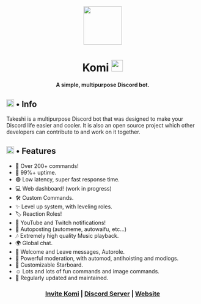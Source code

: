<h2 align="center">
  <img src="https://cdn.discordapp.com/avatars/912235379208380416/85919a88364d925cdabc47390737487d.png?size=1024" height='100px' width='100px'>
</h2>

<h1 align="center">Komi <img src="https://cdn.discordapp.com/emojis/368228517525061642.png?" height="30px"></h1>
<h4 align="center">A simple, multipurpose Discord bot.</h4>

<h2><img src="https://cdn.discordapp.com/emojis/766498653753049109.png?v=1" height="20px"> • Info</h2>

<p>Takeshi is a multipurpose Discord bot that was designed to make your Discord life easier and cooler. It is also an open source project which other developers can contribute to and work on it together.</p>

<h2><img src="https://cdn.discordapp.com/emojis/818758128329556018.gif?v=1" height="20px"> • Features</h2>
<ul>
  <li>📌 Over 200+ commands!</li>
  <li>🔼 99%+ uptime.</li>
  <li>🟢 Low latency, super fast response time.</li>
  <li>💻 Web dashboard! (work in progress)</li>
  <li>🛠️ Custom Commands.</li>
  <li>✨ Level up system, with leveling roles.</li>
  <li>🏷️ Reaction Roles!</li>
  <li>🏓 YouTube and Twitch notifications!</li>
  <li>📨 Autoposting (automeme, autowaifu, etc...)</li>
  <li>🎶 Extremely high quality Music playback.</li>
  <li>🌍 Global chat.</li>
  <li>🎊 Welcome and Leave messages, Autorole.</li>
  <li>🔨 Powerful moderation, with automod, antihoisting and modlogs.</li>
  <li>🌟 Customizable Starboard.</li>
  <li>☺️ Lots and lots of fun commands and image commands.</li>
  <li>🎀 Regularly updated and maintained.</li>
</ul>

<h3 align="center"><a href="https://discord.com/oauth2/authorize?client_id=912235379208380416&scope=bot&permissions=2146958847">Invite Komi</a> | <a href="https://github.com/XenonDevZ/Takeshi">Discord Server</a> | <a href="https://github.com/XenonDevZ/Takeshi">Website</a></h3>
